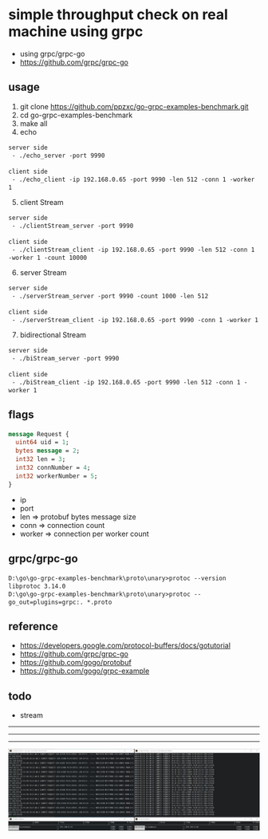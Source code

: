 # simple throughput check on real machine using grpc
- using grpc/grpc-go
- https://github.com/grpc/grpc-go

## usage
1. git clone https://github.com/ppzxc/go-grpc-examples-benchmark.git
2. cd go-grpc-examples-benchmark
3. make all
4. echo
```shell
server side
 - ./echo_server -port 9990
 
client side
 - ./echo_client -ip 192.168.0.65 -port 9990 -len 512 -conn 1 -worker 1
```
5. client Stream
```shell
server side
 - ./clientStream_server -port 9990
 
client side
 - ./clientStream_client -ip 192.168.0.65 -port 9990 -len 512 -conn 1 -worker 1 -count 10000
```
6. server Stream
```shell
server side
 - ./serverStream_server -port 9990 -count 1000 -len 512
 
client side
 - ./serverStream_client -ip 192.168.0.65 -port 9990 -conn 1 -worker 1
```
7. bidirectional Stream
```shell
server side
 - ./biStream_server -port 9990
 
client side
 - ./biStream_client -ip 192.168.0.65 -port 9990 -len 512 -conn 1 -worker 1
```
## flags

```protobuf
message Request {
  uint64 uid = 1;
  bytes message = 2;
  int32 len = 3;
  int32 connNumber = 4;
  int32 workerNumber = 5;
}
```

 - ip
 - port
 - len => protobuf bytes message size
 - conn => connection count
 - worker => connection per worker count

## grpc/grpc-go
```
D:\go\go-grpc-examples-benchmark\proto\unary>protoc --version
libprotoc 3.14.0
D:\go\go-grpc-examples-benchmark\proto\unary>protoc --go_out=plugins=grpc:. *.proto
```

## reference
- https://developers.google.com/protocol-buffers/docs/gotutorial
- https://github.com/grpc/grpc-go
- https://github.com/gogo/protobuf
- https://github.com/gogo/grpc-example

## todo
- stream

---------------
---------------
---------------
![du](./1.JPG)